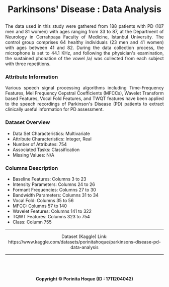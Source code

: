 # <p align='center'>Parkinsons' Disease : Data Analysis</p>

<p align='justify'>The data used in this study were gathered from 188 patients with PD (107 men and 81 women) with ages ranging from 33 to 87, at the Department of Neurology in Cerrahpaşa Faculty of Medicine, Istanbul University. The control group comprises 64 healthy individuals (23 men and 41 women) with ages between 41 and 82. During the data collection process, the microphone is set to 44.1 KHz, and following the physician's examination, the sustained phonation of the vowel /a/ was collected from each subject with three repetitions.</p>

### Attribute Information
<p align='justify'>Various speech signal processing algorithms including Time-Frequency Features, Mel Frequency Cepstral Coefficients (MFCCs), Wavelet Transform based Features, Vocal Fold Features, and TWQT features have been applied to the speech recordings of Parkinson's Disease (PD) patients to extract clinically useful information for PD assessment.</p>

### Dataset Overview
- Data Set Characteristics: Multivariate
- Attribute Characteristics: Integer, Real
- Number of Attributes: 754
- Associated Tasks: Classification
- Missing Values: N/A

### Columns Description
- Baseline Features: Columns 3 to 23
- Intensity Parameters: Columns 24 to 26
- Formant Frequencies: Columns 27 to 30
- Bandwidth Parameters: Columns 31 to 34
- Vocal Fold: Columns 35 to 56
- MFCC: Columns 57 to 140
- Wavelet Features: Columns 141 to 322
- TQWT Features: Columns 323 to 754
- Class: Column 755

<hr>
<p align="center">Dataset (Kaggle) Link: https://www.kaggle.com/datasets/porinitahoque/parkinsons-disease-pd-data-analysis</p>
<hr>


<br>
<br>

#### <p align="center"> Copyright © Porinita Hoque (ID : 1711204042) </p>
